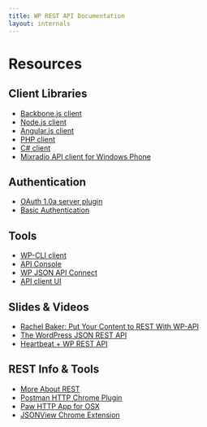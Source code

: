 ```yaml
---
title: WP REST API Documentation
layout: internals
---
```

Resources
=========

Client Libraries
----------------

* [Backbone.js client][]
* [Node.js client][]
* [Angular.js client][]
* [PHP client][]
* [C# client][]
* [Mixradio API client for Windows Phone][]

[Backbone.js client]: https://github.com/WP-API/client-js
[Node.js client]: https://github.com/kadamwhite/wordpress-rest-api
[Angular.js client]: https://github.com/jeffsebring/angular-wp-api
[PHP client]: https://github.com/WP-API/client-php
[C# client]: https://github.com/maxcutler/wp-api-csharp
[Mixradio API client for Windows Phone]: https://github.com/mixradio/wp-api-client

Authentication
--------------

* [OAuth 1.0a server plugin][]
* [Basic Authentication][]

[OAuth 1.0a server plugin]: https://github.com/WP-API/OAuth1
[Basic Authentication]: https://github.com/WP-API/Basic-Auth


Tools
-----

* [WP-CLI client][]
* [API Console][]
* [WP JSON API Connect][]
* [API client UI][]

[WP-CLI client]: https://github.com/WP-API/client-cli
[API Console]: https://github.com/WP-API/api-console
[WP JSON API Connect]: https://github.com/WebDevStudios/WP_JSON_API_Connect
[API client UI]: https://github.com/modemlooper/Api-Clients


Slides & Videos
---------------

* [Rachel Baker: Put Your Content to REST With WP-API][]
* [The WordPress JSON REST API][]
* [Heartbeat + WP REST API][]

[Rachel Baker: Put Your Content to REST With WP-API]: http://wordpress.tv/2014/07/06/rachel-baker-put-your-content-to-rest-with-wp-api/
[The WordPress JSON REST API]: https://speakerdeck.com/rmccue/wcmke2014
[Heartbeat + WP REST API]: http://www.getsource.net/wp-content/uploads/2014/08/WCNYC-Heartbeat.pdf

REST Info & Tools
-----------------

* [More About REST][]
* [Postman HTTP Chrome Plugin][]
* [Paw HTTP App for OSX][]
* [JSONView Chrome Extension][]

[More About REST]: http://www.restapitutorial.com/lessons/whatisrest.html
[Postman HTTP Chrome Plugin]: https://www.getpostman.com/
[Paw HTTP App for OSX]: http://luckymarmot.com/paw
[JSONView Chrome Extension]: https://chrome.google.com/webstore/detail/jsonview/chklaanhfefbnpoihckbnefhakgolnmc

